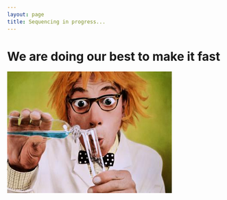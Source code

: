 ```yaml
---
layout: page
title: Sequencing in progress...
---
```


# We are doing our best to make it fast
![Working hard!](chemist.jpg)

